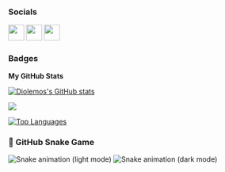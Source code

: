 


### Socials

<p align="left"> <a href="https://www.github.com/Diolemos" target="_blank" rel="noreferrer"><img src="https://raw.githubusercontent.com/danielcranney/readme-generator/main/public/icons/socials/github.svg" width="32" height="32" /></a> <a href="https://www.linkedin.com/in/pedro-diogenes-lemos/" target="_blank" rel="noreferrer"><img src="https://raw.githubusercontent.com/danielcranney/readme-generator/main/public/icons/socials/linkedin.svg" width="32" height="32" /></a> <a href="https://www.twitter.com/PedroDio7426" target="_blank" rel="noreferrer"><img src="https://raw.githubusercontent.com/danielcranney/readme-generator/main/public/icons/socials/twitter.svg" width="32" height="32" /></a></p>

### Badges

<b>My GitHub Stats</b>

<a href="http://www.github.com/Diolemos"><img src="https://github-readme-stats.vercel.app/api?username=Diolemos&show_icons=true&hide=prs,issues,contribs&title_color=0891b2&text_color=ffffff&icon_color=0891b2&bg_color=1c1917&hide_border=true&show_icons=true" alt="Diolemos's GitHub stats" /></a>

<a href="http://www.github.com/Diolemos"><img src="https://github-readme-streak-stats.herokuapp.com/?user=Diolemos&stroke=ffffff&background=1c1917&ring=0891b2&fire=0891b2&currStreakNum=ffffff&currStreakLabel=0891b2&sideNums=ffffff&sideLabels=ffffff&dates=ffffff&hide_border=true" /></a>

<a href="https://github.com/Diolemos" align="left"><img src="https://github-readme-stats.vercel.app/api/top-langs/?username=Diolemos&langs_count=10&title_color=0891b2&text_color=ffffff&icon_color=0891b2&bg_color=1c1917&hide_border=true&locale=en&custom_title=Top%20%Languages" alt="Top Languages" /></a>

### 🐍 GitHub Snake Game

![Snake animation (light mode)](https://github.com/Diolemos/snk/raw/output/github-snake.svg#gh-light-mode-only)
![Snake animation (dark mode)](https://github.com/Diolemos/snk/raw/output/github-snake-dark.svg#gh-dark-mode-only)
